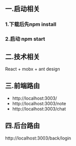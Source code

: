 ## 一.启动相关
### 1.下载后先npm install
### 2.启动 npm start
## 二.技术相关
React + mobx + ant design 
## 三.前端路由
- http://localhost:3003/
- http://localhost:3003/note
- http://localhost:3003/chat
## 四.后台路由
http://localhost:3003/back/login